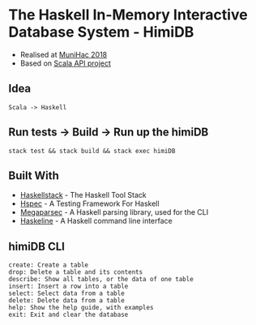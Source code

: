 # The Haskell In-Memory Interactive Database System - HimiDB

* Realised at [MuniHac 2018](https://munihac.github.io/)
* Based on [Scala API project](https://github.com/jbackfield/BecomingFunctional.git)
 
## Idea 

```
Scala -> Haskell
```

## Run tests -> Build -> Run up the himiDB

```
stack test && stack build && stack exec himiDB
```

## Built With

* [Haskellstack](https://docs.haskellstack.org/en/stable/README/) - The Haskell Tool Stack
* [Hspec](https://hspec.github.io/) - A Testing Framework For Haskell
* [Megaparsec](http://hackage.haskell.org/package/megaparsec) - A Haskell parsing library, used for the CLI
* [Haskeline](http://hackage.haskell.org/package/haskeline) - A Haskell command line interface

## himiDB CLI
 
```
create: Create a table
drop: Delete a table and its contents
describe: Show all tables, or the data of one table
insert: Insert a row into a table
select: Select data from a table
delete: Delete data from a table
help: Show the help guide, with examples
exit: Exit and clear the database
```
